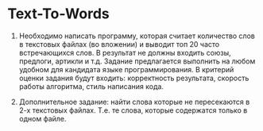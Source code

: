 ﻿# Text-To-Words
 
1. Необходимо написать программу, которая считает количество слов в текстовых файлах (во вложении) и выводит топ 20 часто встречающихся слов. В результат не должны входить союзы, предлоги, артикли и т.д. Задание предлагается выполнить на любом удобном для кандидата языке программирования. В критерий оценки задания будут входить: корректность результата, скорость работы алгоритма, стиль написания кода.

2. Дополнительное задание: найти слова которые не пересекаются в 2-х текстовых файлах. Т.е. те слова, которые содержатся только в одном файле.

